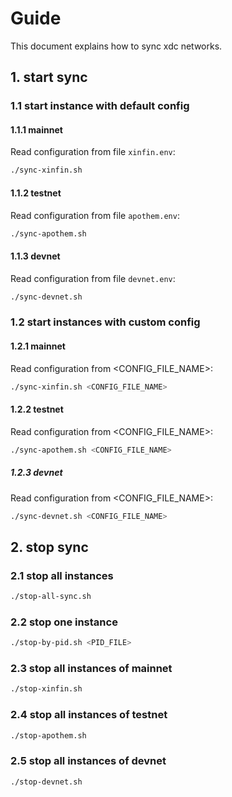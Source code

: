 # Guide

This document explains how to sync xdc networks.

## 1. start sync

### 1.1 start instance with default config

#### 1.1.1 mainnet

Read configuration from file `xinfin.env`:

```bash
./sync-xinfin.sh
```

#### 1.1.2 testnet

Read configuration from file `apothem.env`:

```bash
./sync-apothem.sh
```

#### 1.1.3 devnet

Read configuration from file `devnet.env`:

```bash
./sync-devnet.sh
```

### 1.2 start instances with custom config

#### 1.2.1 mainnet

Read configuration from <CONFIG_FILE_NAME>:

```bash
./sync-xinfin.sh <CONFIG_FILE_NAME>
```

#### 1.2.2 testnet

Read configuration from <CONFIG_FILE_NAME>:

```bash
./sync-apothem.sh <CONFIG_FILE_NAME>
```

##### 1.2.3 devnet

Read configuration from <CONFIG_FILE_NAME>:

```bash
./sync-devnet.sh <CONFIG_FILE_NAME>
```

## 2. stop sync

### 2.1 stop all instances

```bash
./stop-all-sync.sh
```

### 2.2 stop one instance

```bash
./stop-by-pid.sh <PID_FILE>
```

### 2.3 stop all instances of mainnet

```bash
./stop-xinfin.sh
```

### 2.4 stop all instances of testnet

```bash
./stop-apothem.sh
```

### 2.5 stop all instances of devnet

```bash
./stop-devnet.sh
```
